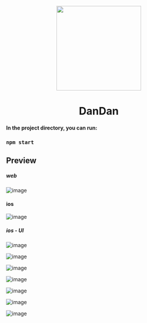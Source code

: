 
<p align="center">
    <img width="230" src="https://raw.githubusercontent.com/Dannyolly/Dan/master/home.png">
</p>

<h1 align="center">
    DanDan
</h1>

#### In the project directory, you can run:

### `npm start`



##  Preview

##### web
![image](https://github.com/Dannyolly/MyWebSocket/blob/master/web.gif?raw=true)

#### ios 

![image](https://github.com/Dannyolly/Dan/blob/master/pic/ios.gif?raw=true)

##### ios - UI
![image](https://github.com/Dannyolly/Dan/blob/master/pic/IMG_8252.PNG?raw=true)

![image](https://github.com/Dannyolly/Dan/blob/master/pic/IMG_8253.PNG?raw=true)


![image](https://github.com/Dannyolly/Dan/blob/master/pic/IMG_8254.PNG?raw=true)

![image](https://github.com/Dannyolly/Dan/blob/master/pic/IMG_8255.PNG?raw=true)

![image](https://github.com/Dannyolly/Dan/blob/master/pic/IMG_8256.PNG?raw=true)

![image](https://github.com/Dannyolly/Dan/blob/master/pic/IMG_8257.PNG?raw=true)

![image](https://github.com/Dannyolly/Dan/blob/master/pic/IMG_8260.PNG?raw=true)

